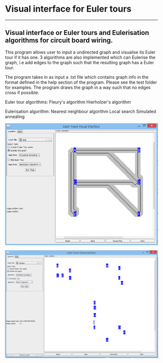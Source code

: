 Visual interface for Euler tours
=========
----------------------------------------------------------------------------------
Visual interface or Euler tours and Eulerisation algorithms for circuit board wiring.
--------------

This program allows user to input a undirected graph and visualise its
Euler tour if it has one. 3 algorithms are also implemented which can Eulerise the graph,
i.e add edges to the graph such that the resulting graph has a Euler tour.

The program takes in as input a .txt file which contains graph info in the
format defined in the help section of the program. Please see the test folder for examples.
The program draws the graph in a way such that no edges cross if possible.

Euler tour algorithms:
Fleury's algorithm
Hierholzer's algorithm

Eulerisation algorithm:
Nearest neighbour algorithm
Local search
Simulated annealing

![Error loading image](https://raw.githubusercontent.com/Jayen/Visual_interface_for_Euler_tours/master/screenshots/screenshot.PNG)

![Error loading image](https://raw.githubusercontent.com/Jayen/Visual_interface_for_Euler_tours/master/screenshots/screenshot2.PNG)
